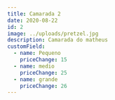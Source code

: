 ```yaml
---
title: Camarada 2
date: 2020-08-22
id: 2
image: ../uploads/pretzel.jpg
description: Camarada do matheus
customField:
  - name: Pequeno
    priceChange: 15
  - name: medio
    priceChange: 25
  - name: grande
    priceChange: 26
---
```

